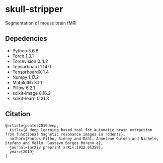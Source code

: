 # skull-stripper
Segmentation of mouse brain fMRI

## Depedencies
* Python 3.6.8
* Torch 1.3.1
* Torchvision 0.4.2
* Tensorboard 1.14.0
* TensorboardX 1.4
* Numpy 1.17.2
* Matplotlib 3.1.1
* Pillow 6.2.1
* scikit-image 0.16.2
* scikit-learn 0.21.3


## Citation

```
@article{pontes2019deep,
  title={A deep learning based tool for automatic brain extraction from functional magnetic resonance images in rodents},
  author={Pontes-Filho, Sidney and Dahl, Annelene Gulden and Nichele, Stefano and Mello, Gustavo Borges Moreno e},
  journal={arXiv preprint arXiv:1912.01359},
  year={2019}
}
```
